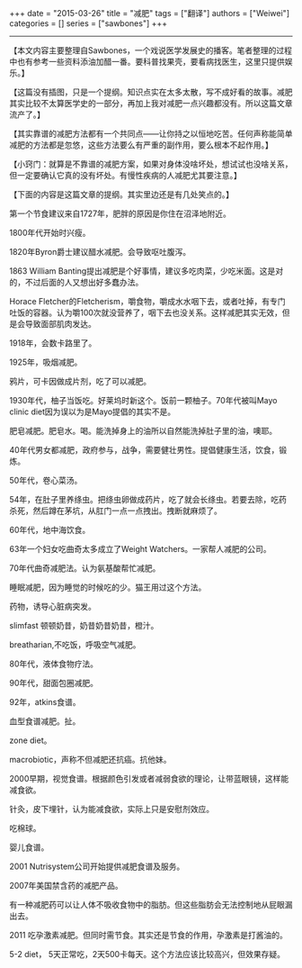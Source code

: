 +++ 
date = "2015-03-26"
title = "减肥"
tags = ["翻译"]
authors = ["Weiwei"]
categories = []
series = ["sawbones"]
+++

* * *

【本文内容主要整理自Sawbones，一个戏说医学发展史的播客。笔者整理的过程中也有参考一些资料添油加醋一番。要科普找果壳，要看病找医生，这里只提供娱乐。】  

【这篇没有插图，只是一个提纲。知识点实在太多太散，写不成好看的故事。减肥其实比较不太算医学史的一部分，再加上我对减肥一点兴趣都没有。所以这篇文章流产了。】

【其实靠谱的减肥方法都有一个共同点——让你持之以恒地吃苦。任何声称能简单减肥的方法都是忽悠，这些方法要么有严重的副作用，要么根本不起作用。】

【小窍门：就算是不靠谱的减肥方案，如果对身体没啥坏处，想试试也没啥关系，但一定要确认它真的没有坏处。有慢性疾病的人减肥尤其要注意。】

【下面的内容是这篇文章的提纲。其实里边还是有几处笑点的。】

第一个节食建议来自1727年，肥胖的原因是你住在沼泽地附近。

1800年代开始时兴瘦。

1820年Byron爵士建议醋水减肥。会导致呕吐腹泻。

1863 William Banting提出减肥是个好事情，建议多吃肉菜，少吃米面。这是对的，不过后面的人又想出好多蠢办法。

Horace Fletcher的Fletcherism，嚼食物，嚼成水水咽下去，或者吐掉，有专门吐饭的容器。认为嚼100次就没营养了，咽下去也没关系。这样减肥其实无效，但是会导致面部肌肉发达。

1918年，会数卡路里了。

1925年，吸烟减肥。

鸦片，可卡因做成片剂，吃了可以减肥。

1930年代，柚子当饭吃。好莱坞时新这个。饭前一颗柚子。70年代被叫Mayo clinic diet因为误以为是Mayo提倡的其实不是。

肥皂减肥。肥皂水。喝。能洗掉身上的油所以自然能洗掉肚子里的油，噢耶。

40年代男女都减肥，政府参与，战争，需要健壮男性。提倡健康生活，饮食，锻炼。

50年代，卷心菜汤。

54年，在肚子里养绦虫。把绦虫卵做成药片，吃了就会长绦虫。若要去除，吃药杀死，然后蹲在茅坑，从肛门一点一点拽出。拽断就麻烦了。

60年代，地中海饮食。

63年一个妇女吃曲奇太多成立了Weight Watchers。一家帮人减肥的公司。

70年代曲奇减肥法。认为氨基酸帮忙减肥。

睡眠减肥，因为睡觉的时候吃的少。猫王用过这个方法。

药物，诱导心脏病突发。

slimfast 顿顿奶昔，奶昔奶昔奶昔，橙汁。

breatharian,不吃饭，呼吸空气减肥。  

80年代，液体食物疗法。

90年代，甜面包圈减肥。

92年，atkins食谱。

血型食谱减肥。扯。

zone diet。

macrobiotic，声称不但减肥还抗癌。抗他妹。

2000早期，视觉食谱。根据颜色引发或者减弱食欲的理论，让带蓝眼镜，这样能减食欲。

针灸，皮下埋针，认为能减食欲，实际上只是安慰剂效应。

吃棉球。

婴儿食谱。

2001 Nutrisystem公司开始提供减肥食谱及服务。

2007年美国禁含药的减肥产品。

有一种减肥药可以让人体不吸收食物中的脂肪。但这些脂肪会无法控制地从屁眼漏出去。

2011 吃孕激素减肥。但同时需节食。其实还是节食的作用，孕激素是打酱油的。

5-2 diet， 5天正常吃，2天500卡每天。这个方法应该比较高兴，但效果存疑。